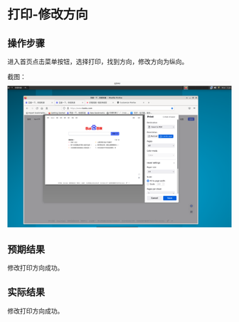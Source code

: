 # 打印-修改方向

## 操作步骤

进入首页点击菜单按钮，选择打印，找到方向，修改方向为纵向。

截图：![](./img/打印-修改方向-1.png)

## 预期结果

修改打印方向成功。

## 实际结果

修改打印方向成功。
